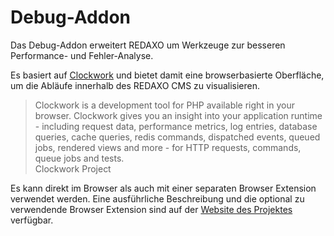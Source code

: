 Debug-Addon
===========

Das Debug-Addon erweitert REDAXO um Werkzeuge zur besseren Performance- und Fehler-Analyse.

Es basiert auf [Clockwork](https://underground.works/clockwork) und bietet damit eine browserbasierte Oberfläche,
um die Abläufe innerhalb des REDAXO CMS zu visualisieren.

<blockquote>
Clockwork is a development tool for PHP available right in your browser.
Clockwork gives you an insight into your application runtime - including request data,
performance metrics, log entries, database queries, cache queries, redis commands, dispatched events, queued jobs,
rendered views and more - for HTTP requests, commands, queue jobs and tests.
<footer>Clockwork Project</footer>
</blockquote>

Es kann direkt im Browser als auch mit einer separaten Browser Extension verwendet werden.
Eine ausführliche Beschreibung und die optional zu verwendende Browser Extension sind auf der [Website des Projektes](https://underground.works/clockwork) verfügbar.
